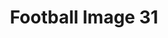 ---
title: Football Image 31
image_path: /images/gallery/DSC_0632.JPG
link: 
description: Football Image 31
---
